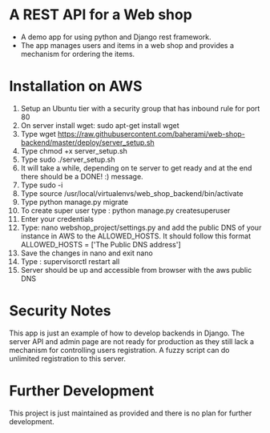 # A REST API for a Web shop

- A demo app for using python and Django rest framework.
- The app manages users and items in a web shop and provides a mechanism for ordering the items.

# Installation on AWS

1. Setup an Ubuntu tier with a security group that has inbound rule for port 80
2. On server install wget: sudo apt-get install wget
3. Type wget https://raw.githubusercontent.com/baherami/web-shop-backend/master/deploy/server_setup.sh
4. Type chmod +x server_setup.sh
5. Type sudo ./server_setup.sh
6. It will take a while, depending on te server to get ready and at the end there should be a DONE! :) message.
7. Type sudo -i
8. Type source /usr/local/virtualenvs/web_shop_backend/bin/activate
10. Type python manage.py migrate
11. To create super user type : python manage.py createsuperuser
12. Enter your credentials
13. Type: nano webshop_project/settings.py and add the public DNS of your instance in AWS to the ALLOWED_HOSTS. It should follow this format ALLOWED_HOSTS = ['The Public DNS address']
14. Save the changes in nano and exit nano
15. Type : supervisorctl restart all
16. Server should be up and accessible from browser with the aws public DNS

# Security Notes

This app is just an example of how to develop backends in Django. The server API and admin page are not ready for production as they still lack a mechanism for controlling users registration. A fuzzy script can do unlimited registration to this server.

# Further Development

This project is just maintained as provided and there is no plan for further development.
